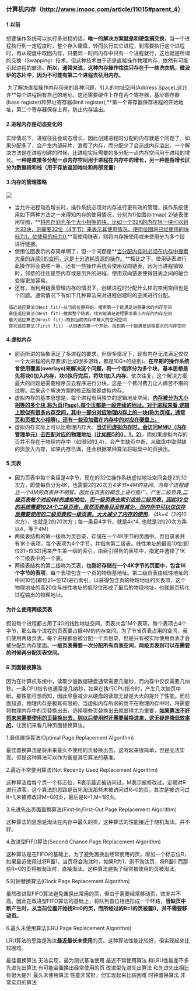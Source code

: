 ### 计算机内存（http://www.imooc.com/article/11015#parent_4）

#### 1.**以前**

​	想要操作系统可以执行多进程的话，**唯一的解决方案就是和硬盘搞交换**，当一个进程执行到一定程度时，整个存入硬盘，转而执行其它进程，到需要执行这个进程时，再从硬盘中取回内存，只要同一时间内存中只有一个进程就行，这也就是所谓的交换（Swapping）技术。但这种技术由于还是直接操作物理内存，依然有可能引起进程的崩溃。**所以，通常来说，这种内存操作往往只存在于一些洗衣机，微波炉的芯片中，因为不可能有第二个进程去征用内存。**

​	为了解决直接操作内存带来的各种问题，引入的地址空间(Address Space),这允许**每个进程拥有自己的地址。这还需要硬件上存在两个寄存器，基址寄存器(base register)和界址寄存器(limit register),**第一个寄存器保存进程的开始地址，第二个寄存器保存上界，防止内存溢出。



#### 2.**进程内存是动态变化的**

​	实际情况下，进程往往会动态增长，因此创建进程时分配的内存就是个问题了，如果分配多了，会产生内部碎片，浪费了内存，而分配少了会造成内存溢出。一个解决方法是在进程创建的时候，比进程实际需要的多分配一点内存空间用于进程的增长。**一种是直接多分配一点内存空间用于进程在内存中的增长，另一种是将增长区分为数据段和栈（用于存放返回地址和局部变量）**



#### 3.**内存的管理策略**

![](http://img.blog.csdn.net/20160425230515544)

- 当允许进程动态增长时，操作系统必须对内存进行更有效的管理，操作系统使用如下两种方法之一来得知内存的使用情况，分别为1)位图(bitmap) 2)链表使用位图，**<u>将内存划为多个大小相等的块，比如一个32K的内存1K一块可以划为32块，则需要32位（4字节）来表示其使用情况，使用位图将已经使用的块标为1，位使用的标为0.</u>**而使用链表，则将内存按使用或未使用分为多个段进行链接。
- 使用位图表示内存简单明了，但一个问题是**<u>当分配内存时必须在内存中搜索大量的连续0的空间，这是十分消耗资源的操作。</u>**相比之下，使用链表进行此操作将会更胜一筹。还有一些操作系统会使用双向链表，因为当进程销毁时，邻接的往往是空内存或是另外的进程。使用双向链表使得链表之间的融合变得更加容易。
- 还有，当利用链表管理内存的情况下，创建进程时分配什么样的空闲空间也是个问题。通常情况下有如下几种算法来对进程创建时的空间进行分配。

```
 临近适应算法(Next fit)—从当前位置开始，搜索第一个能满足进程要求的内存空间
 最佳适应算法(Best fit)—搜索整个链表，找到能满足进程要求最小内存的内存空间
 最大适应算法(Wrost fit)—找到当前内存中最大的空闲空间
 首次适应算法(First fit) —从链表的第一个开始，找到第一个能满足进程要求的内存空间
```



#### 4.虚拟内存

- 前面所讲的抽象满足了多进程的要求，但很多情况下，现有内存无法满足仅仅一个大进程的内存要求(比如很多游戏，都是10G+的级别)。**在早期的操作系统曾使用覆盖(overlays)来解决这个问题，将一个程序分为多个块，基本思想是先将块0加入内存，块0执行完后，将块1加入内存**。依次往复，这个解决方案最大的问题是需要程序员去程序进行分块，这是一个费时费力让人痛苦不堪的过程。后来这个解决方案的修正版就是虚拟内存。
- 虚拟内存的基本思想是，每个进程有用独立的逻辑地址空间，**<u>内存被分为大小相等的多个块,称为页(Page).每个页都是一段连续的地址。对于进程来看,逻辑上貌似有很多内存空间，其中一部分对应物理内存上的一块(称为页框，通常页和页框大小相等)，还有一些没加载在内存中的对应在硬盘上。</u>**
- 虚拟内存实际上可以比物理内存大。**<u>当访问虚拟内存时，会访问MMU（内存管理单元）去匹配对应的物理地址（比如图5的0，1，2）</u>**，而如果虚拟内存的页并不存在于物理内存中（如图5的3,4），会产生缺页中断，从磁盘中取得缺的页放入内存，如果内存已满，还会根据某种算法将磁盘中的页换出。



#### 5.页表

- 因为页表中每个条目是4字节，现在的32位操作系统虚拟地址空间会是2的32次方，即使每页分为4K，也需要2的20次方*4字节=4M的空间，为每个进程建立一个4M的页表并不明智。因此在页表的概念上进行推广，产生二级页表,**<u>二级页表每个对应4M的虚拟地址，而一级页表去索引这些二级页表，因此32位的系统需要1024个二级页表，虽然页表条目没有减少，但内存中可以仅仅存放需要使用的二级页表和一级页表，大大减少了内存的使用</u>**。（4k=4*（2的10次方），也就是2的20次方；每一条目4字节，就是4k*4, 也就是2的20次方乘以4，等于4M）
- 两级表结构的第一级称为页目录，存储在一个4K字节的页面中。页目录表共有1K个表项，每个表项为4个字节，并指向第二级表。线性地址的最高10位(即位31~位32)用来产生第一级的索引，由索引得到的表项中，指定并选择了1K个二级表中的一个表。
- 两级表结构的第二级称为页表，**也刚好存储在一个4K字节的页面中，包含1K个字节的表项**，每个表项包含一个页的物理基地址。第二级页表由线性地址的中间10位(即位21~位12)进行索引，以获得包含页的物理地址的页表项，这个物理地址的高20位与线性地址的低12位形成了最后的物理地址，也就是页转化过程输出的物理地址。

#### **为什么使用两级页表**

假设每个进程都占用了4G的线性地址空间，页表共含1M个表项，每个表项占4个字节，那么每个进程的页表要占据4M的内存空间。为了节省页表占用的空间，我们使用两级页表。每个进程都会被分配一个页目录，但是只有被实际使用页表才会被分配到内存里面。**一级页表需要一次分配所有页表空间，两级页表则可以在需要的时候再分配页表空间。**



#### 6.页面替换算法

因为在计算机系统中，读取少量数据硬盘通常需要几毫秒，而内存中仅仅需要几纳秒。一条CPU指令也通常是几纳秒，如果在执行CPU指令时，产生几次缺页中断，那性能可想而知，因此尽量减少从硬盘的读取无疑是大大的提升了性能。而前面知道，物理内存是极其有限的，当虚拟内存所求的页不在物理内存中时，将需要将物理内存中的页替换出去，选择哪些页替换出去就显得尤为重要，**<u>如果算法不好将未来需要使用的页替换出去，则以后使用时还需要替换进来，这无疑是降低效率的</u>**，让我们来看几种页面替换算法。

1.最佳置换算法(Optimal Page Replacement Algorithm)

​	最佳置换算法是将未来最久不使用的页替换出去，这听起来很简单，但是无法实现。但是这种算法可以作为衡量其它算法的基准。

2.最近不常使用算法(Not Recently Used Replacement Algorithm)

​	这种算法给每个页一个标志位，R表示最近被访问过，M表示被修改过。定期对R进行清零。这个算法的思路是首先淘汰那些未被访问过R=0的页，其次是被访问过R=1,未被修改过M=0的页，最后是R=1,M=1的页。

3.先进先出页面置换算法(First-In,First-Out Page Replacement Algorithm)

​	这种算法的思想是淘汰在内存中最久的页，这种算法的性能接近于随机淘汰。并不好。

4.改进型FIFO算法(Second Chance Page Replacement Algorithm)

​	这种算法是在FIFO的基础上，为了避免置换出经常使用的页，增加一个标志位R，如果最近使用过将R置1，当页将会淘汰时，如果R为1，则不淘汰页，将R置0.而那些R=0的页将被淘汰时，直接淘汰。这种算法避免了经常被使用的页被淘汰。

5.时钟替换算法(Clock Page Replacement Algorithm)

​	虽然改进型FIFO算法避免置换出常用的页，但由于需要经常移动页，效率并不高。因此在改进型FIFO算法的基础上，将队列首位相连形成一个环路，**当缺页中断产生时，从当前位置开始找R=0的页，而所经过的R=1的页被置0，并不需要移动页。**

6.最久未使用算法(LRU Page Replacement Algorithm)

​	LRU算法的思路是淘汰**最近最长未使用**的页。这种算法性能比较好，但实现起来比较困难。

最佳置换算法 无法实现，最为测试基准使用
最近不常使用算法 和LRU性能差不多
先进先出算法 有可能会置换出经常使用的页
改进型先进先出算法 和先进先出相比有很大提升
最久未使用算法 性能非常好，但实现起来比较困难
时钟置换算法 非常实用的算法

